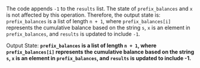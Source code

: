 The code appends `-1` to the `results` list. The state of `prefix_balances` and `x` is not affected by this operation. Therefore, the output state is: `prefix_balances` is a list of length `n + 1`, where `prefix_balances[i]` represents the cumulative balance based on the string `s`, `x` is an element in `prefix_balances`, and `results` is updated to include `-1`.

Output State: **`prefix_balances` is a list of length `n + 1`, where `prefix_balances[i]` represents the cumulative balance based on the string `s`, `x` is an element in `prefix_balances`, and `results` is updated to include -1.**